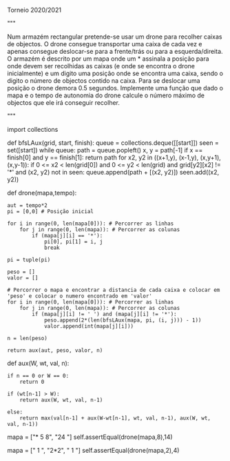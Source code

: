 Torneio 2020/2021


"""

Num armazém rectangular pretende-se usar um drone para recolher caixas de
objectos. O drone consegue transportar uma caixa de cada vez e apenas
consegue deslocar-se para a frente/trás ou para a esquerda/direita.
O armazém é descrito por um mapa onde um * assinala a posição para onde
devem ser recolhidas as caixas (e onde se encontra o drone inicialmente)
e um digito uma posição onde se encontra uma caixa, sendo o digito o
número de objectos contido na caixa. Para se deslocar uma posição o drone
demora 0.5 segundos. Implemente uma função que dado o mapa e o tempo de
autonomia do drone calcule o número máximo de objectos que ele irá 
conseguir recolher.

"""

import collections

def bfsLAux(grid, start, finish):
    queue = collections.deque([[start]])
    seen = set([start])
    while queue:
        path = queue.popleft()
        x, y = path[-1]
        if x == finish[0] and y == finish[1]:
            return path
        for x2, y2 in ((x+1,y), (x-1,y), (x,y+1), (x,y-1)):
            if 0 <= x2 < len(grid[0]) and 0 <= y2 < len(grid) and grid[y2][x2] != '*' and (x2, y2) not in seen:
                queue.append(path + [(x2, y2)])
                seen.add((x2, y2))

def drone(mapa,tempo):
    
    aut = tempo*2
    pi = [0,0] # Posição inicial

    for i in range(0, len(mapa[0])): # Percorrer as linhas
        for j in range(0, len(mapa)): # Percorrer as colunas
            if (mapa[j][i] == '*'):
                pi[0], pi[1] = i, j
                break

    pi = tuple(pi)

    peso = []
    valor = []

    # Percorrer o mapa e encontrar a distancia de cada caixa e colocar em 'peso' e colocar o numero encontrado em 'valor'
    for i in range(0, len(mapa[0])): # Percorrer as linhas
        for j in range(0, len(mapa)): # Percorrer as colunas
            if (mapa[j][i] != ' ') and (mapa[j][i] != '*'):
                peso.append(2*(len(bfsLAux(mapa, pi, (i, j))) - 1))
                valor.append(int(mapa[j][i]))

    n = len(peso)

    return aux(aut, peso, valor, n)

def aux(W, wt, val, n):
 
    if n == 0 or W == 0:
        return 0
 
    if (wt[n-1] > W):
        return aux(W, wt, val, n-1)
 
    else:
        return max(val[n-1] + aux(W-wt[n-1], wt, val, n-1), aux(W, wt, val, n-1))





mapa = ["*  5 8",
                    "24    "]
            self.assertEqual(drone(mapa,8),14)

mapa = [" 1 ",
                    "2*2",
                    " 1 "]
            self.assertEqual(drone(mapa,2),4)